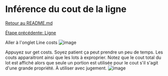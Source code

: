 # Inférence du cout de la ligne
[Retour au README.md](../../README.md)

[Étape précédente: Ligne](LINE_STOP_CREATION.md)

Aller à l'onglet Line costs
![image](https://github.com/user-attachments/assets/609c9e2b-1386-4f94-ae3b-6766a6778c9a)

Appuyez sur get costs. Soyez patient ça peut prendre un peu de temps. Les couts apparaitront ainsi que les lots à exproprier. Notez que le cout total du lot est affiché alors que seule un portion est utilisée pour le cout s'il s'agit d'une grande propriété. À utiliser avec jugement.
![image](https://github.com/user-attachments/assets/166df44a-662c-4e30-bc56-f251b74604ad)
